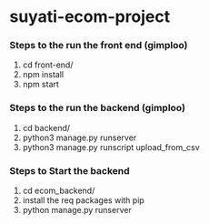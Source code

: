 # suyati-ecom-project


### Steps to the run the front end (gimploo)
1. cd front-end/
2. npm install 
3. npm start 

### Steps to the run the backend (gimploo)
1. cd backend/
2. python3 manage.py runserver
3. python3 manage.py runscript upload_from_csv

### Steps to Start the backend
1. cd ecom_backend/
2. install the req packages with pip
3. python manage.py runserver
